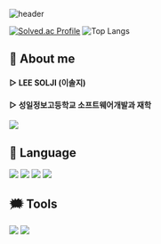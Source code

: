  ![header](https://capsule-render.vercel.app/api?type=waving&&fontColor=000000&height=150&section=header&text=HELLO%20WORLD!&fontSize=50&animation=fadeIn&fontAlign=23)
 
 [![Solved.ac Profile](http://mazassumnida.wtf/api/v2/generate_badge?boj=solji0622)](https://solved.ac/solji0622/)
![Top Langs](https://github-readme-stats.vercel.app/api/top-langs/?username=solji622&layout=compact)

###

 ## 💭 About me
#### ▷ LEE SOLJI (이솔지)
#### ▷ 성일정보고등학교 소프트웨어개발과 재학

<a href="https://www.instagram.com/2solees/" target="_blank"><img src="https://img.shields.io/badge/2solees-43B02A?style=flat&logo=Instagram&logoColor=white"/></a>


 ## 💬 Language
 
 <div align="left">
  <img src="https://img.shields.io/badge/Java-007396?style=flat&logo=OpenJDK&logoColor=white"/>
  <img src="https://img.shields.io/badge/-Python-3776AB?style=flat&logo=Python&logoColor=white"/>
  <img src="https://img.shields.io/badge/-HTML-E34F26?style=flat&logo=HTML5&logoColor=white"/>
  <img src="https://img.shields.io/badge/-CSS-1572B6?style=flat&logo=CSS3&logoColor=white"/>
</div>


## 🗯 Tools
<div align="left">
<img src="https://img.shields.io/badge/-Eclipse%20IDE-2C2255?style=flat&logo=Eclipse%20IDE&logoColor=white"/>
 <img src="https://img.shields.io/badge/-Visual%20Studio%20Code-007ACC?style=flat&logo=Visual%20Studio%20Code&logoColor=white"/>
 </div>


